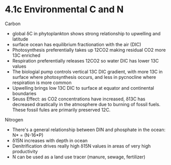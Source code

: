 # 4.1c Environmental C and N

Carbon

* global δC in phytoplankton shows strong relationship to upwelling and latitude&#x20;
* surface ocean has equilibrium fractionation with the air (DIC)
* Photosynthesis preferentially takes up 12CO2 making residual CO2 more 13C enriched&#x20;
* Respiration preferentially releases 12CO2 so water DIC has lower 13C values&#x20;
* The biologial pump controls vertical 13C DIC gradient, with more 13C in surface where photosynthesis occurs, and less in pycnocline where respiration is more common&#x20;
* Upwelling brings low 13C DIC to surface at equator and continental boundaries&#x20;
* Seuss Effect: as CO2 concentrations have increased, δ13C has decreased drastically in the atmosphere due to burning of fossil fuels. These fossil fules are primarily preserved 12C.&#x20;

Nitrogen&#x20;

* There's a general relationship between DIN and phosphate in the ocean: N\* = (N-16\*P)
* δ15N increases with depth in ocean &#x20;
* Denitrification drives really high δ15N values in areas of very high productivity&#x20;
* N can be used as a land use tracer (manure, sewage, fertilizer) &#x20;
